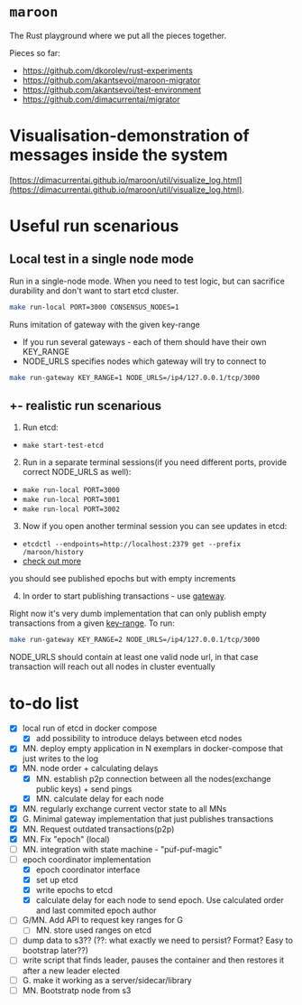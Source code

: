 # `maroon`

The Rust playground where we put all the pieces together.

Pieces so far:

* https://github.com/dkorolev/rust-experiments
* https://github.com/akantsevoi/maroon-migrator
* https://github.com/akantsevoi/test-environment
* https://github.com/dimacurrentai/migrator

# Visualisation-demonstration of messages inside the system

[https://dimacurrentai.github.io/maroon/util/visualize_log.html](https://dimacurrentai.github.io/maroon/util/visualize_log.html).

# Useful run scenarious

## Local test in a single node mode

Run in a single-node mode. When you need to test logic, but can sacrifice durability and don't want to start etcd cluster.
```bash
make run-local PORT=3000 CONSENSUS_NODES=1
```

Runs imitation of gateway with the given key-range
- If you run several gateways - each of them should have their own KEY_RANGE
- NODE_URLS specifies nodes which gateway will try to connect to
```bash
make run-gateway KEY_RANGE=1 NODE_URLS=/ip4/127.0.0.1/tcp/3000
```

## +- realistic run scenarious

1. Run etcd:
- `make start-test-etcd`

2. Run in a separate terminal sessions(if you need different ports, provide correct NODE_URLS as well):
- `make run-local PORT=3000`
- `make run-local PORT=3001`
- `make run-local PORT=3002`

3. Now if you open another terminal session you can see updates in etcd:
- `etcdctl --endpoints=http://localhost:2379 get --prefix /maroon/history`
- [check out more](./epoch_coordinator/docker/etcd/Readme.md)

you should see published epochs but with empty increments

4. In order to start publishing transactions - use [gateway](./docs/gateway.md).

Right now it's very dumb implementation that can only publish empty transactions from a given [key-range](./docs/keys-range.md). To run:
```sh
make run-gateway KEY_RANGE=2 NODE_URLS=/ip4/127.0.0.1/tcp/3000
```

NODE_URLS should contain at least one valid node url, in that case transaction will reach out all nodes in cluster eventually


# to-do list
- [X] local run of etcd in docker compose
    - [X] add possibility to introduce delays between etcd nodes
- [X] MN. deploy empty application in N exemplars in docker-compose that just writes to the log
- [X] MN. node order + calculating delays
    - [X] MN. establish p2p connection between all the nodes(exchange public keys) + send pings
    - [X] MN. calculate delay for each node
- [X] MN. regularly exchange current vector state to all MNs
- [X] G. Minimal gateway implementation that just publishes transactions
- [X] MN. Request outdated transactions(p2p)
- [X] MN. Fix "epoch" (local)
- [ ] MN. integration with state machine - "puf-puf-magic"
- [ ] epoch coordinator implementation
  - [x] epoch coordinator interface
  - [x] set up etcd
  - [x] write epochs to etcd
  - [x] calculate delay for each node to send epoch. Use calculated order and last commited epoch author
- [ ] G/MN. Add API to request key ranges for G
    - [ ] MN. store used ranges on etcd
- [ ] dump data to s3?? (??: what exactly we need to persist? Format? Easy to bootstrap later??)
- [ ] write script that finds leader, pauses the container and then restores it after a new leader elected
- [ ] G. make it working as a server/sidecar/library
- [ ] MN. Bootstratp node from s3
